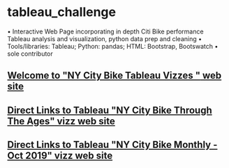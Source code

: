# tableau_challenge
• Interactive Web Page incorporating in depth Citi Bike performance Tableau analysis and
visualization, python data prep and cleaning
• Tools/libraries: Tableau; Python: pandas; HTML: Bootstrap, Bootswatch
• sole contributor


## [Welcome to <ins>"NY City Bike Tableau Vizzes "</ins> web site ](https://ykrasnikov.github.io/Citi-Bike-Analysis/)

## [Direct Links to Tableau <ins>"NY City Bike Through The Ages"</ins> vizz web site ](https://public.tableau.com/profile/yakov.krasnikov#!/vizhome/CityBikeoveryears/NYCityBikeThroughTheAges)

## [Direct Links to Tableau <ins>"NY City Bike Monthly - Oct 2019" </ins> vizz web site ](https://public.tableau.com/profile/yakov.krasnikov#!/vizhome/CitiBikeOctober2019/NYCityBikeMonthly-Oct2019)
